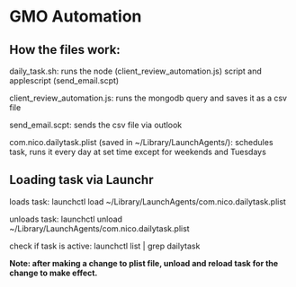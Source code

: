 # GMO Automation
## How the files work:

daily_task.sh: runs the node (client_review_automation.js) script and applescript (send_email.scpt)

client_review_automation.js: runs the mongodb query and saves it as a csv file

send_email.scpt: sends the csv file via outlook

com.nico.dailytask.plist (saved in ~/Library/LaunchAgents/): schedules task, runs it every day at set time except for weekends and Tuesdays

## Loading task via Launchr

loads task: launchctl load ~/Library/LaunchAgents/com.nico.dailytask.plist

unloads task: launchctl unload ~/Library/LaunchAgents/com.nico.dailytask.plist

check if task is active: launchctl list | grep dailytask

**Note: after making a change to plist file, unload and reload task for the change to make effect.**
